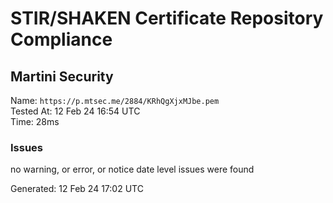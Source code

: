 # STIR/SHAKEN Certificate Repository Compliance

## Martini Security

Name: `https://p.mtsec.me/2884/KRhQgXjxMJbe.pem`\
Tested At: 12 Feb 24 16:54 UTC\
Time: 28ms

### Issues

no warning, or error, or notice date level issues were found

Generated: 12 Feb 24 17:02 UTC
